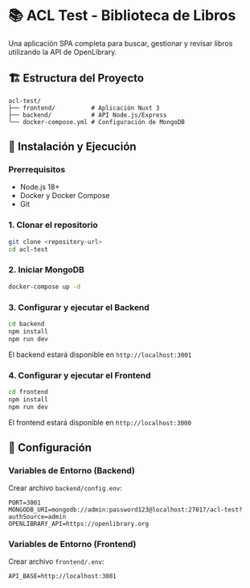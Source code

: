 # 📚 ACL Test - Biblioteca de Libros

Una aplicación SPA completa para buscar, gestionar y revisar libros utilizando la API de OpenLibrary.

## 🏗️ Estructura del Proyecto

```
acl-test/
├── frontend/          # Aplicación Nuxt 3
├── backend/           # API Node.js/Express
└── docker-compose.yml # Configuración de MongoDB
```

## 🚀 Instalación y Ejecución

### Prerrequisitos
- Node.js 18+
- Docker y Docker Compose
- Git

### 1. Clonar el repositorio
```bash
git clone <repository-url>
cd acl-test
```

### 2. Iniciar MongoDB
```bash
docker-compose up -d
```

### 3. Configurar y ejecutar el Backend
```bash
cd backend
npm install
npm run dev
```

El backend estará disponible en `http://localhost:3001`

### 4. Configurar y ejecutar el Frontend
```bash
cd frontend
npm install
npm run dev
```

El frontend estará disponible en `http://localhost:3000`

## 🔧 Configuración

### Variables de Entorno (Backend)
Crear archivo `backend/config.env`:
```env
PORT=3001
MONGODB_URI=mongodb://admin:password123@localhost:27017/acl-test?authSource=admin
OPENLIBRARY_API=https://openlibrary.org
```

### Variables de Entorno (Frontend)
Crear archivo `frontend/.env`:
```env
API_BASE=http://localhost:3001
```

